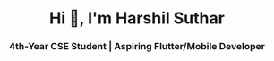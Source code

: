 <h1 align="center">Hi 👋, I'm Harshil Suthar</h1>
<h3 align="center">4th-Year CSE Student | Aspiring Flutter/Mobile Developer</h3>
